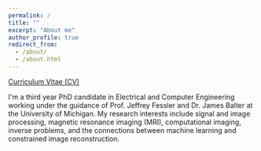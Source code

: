 ```yaml
---
permalink: /
title: ""
excerpt: "About me"
author_profile: true
redirect_from: 
  - /about/
  - /about.html
---
```


[Curriculum Vitae (CV)](https://r-j-jones.github.io/files/rj_cv_resume_04-2024.pdf)

I'm a third year PhD candidate in Electrical and Computer Engineering working under the guidance of Prof. Jeffrey Fessler and Dr. James Balter at the University of Michigan. My research interests include signal and image processing, magnetic resonance imaging (MRI), computational imaging, inverse problems, and the connections between machine learning and constrained image reconstruction.
